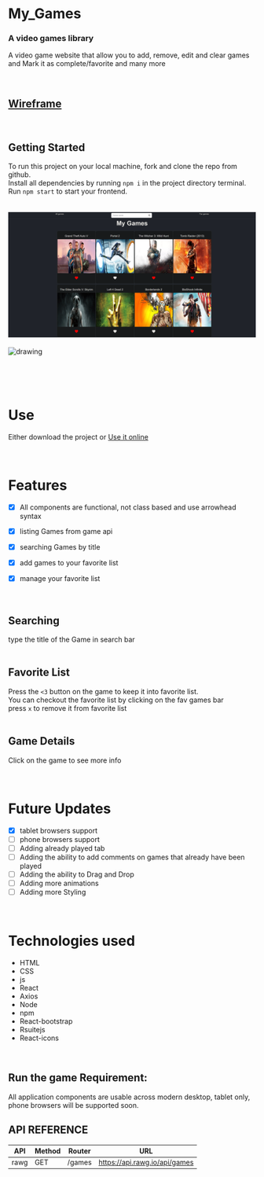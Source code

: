 # My_Games
### A video games library
A video game website that allow you to add, remove, edit
and clear games and Mark it as complete/favorite and many more

<br>

## [Wireframe](https://wireframe.cc/ftRU01)
<br>

## Getting Started
To run this project on your local machine, fork and clone the repo from github. <br>
Install all dependencies by running `npm i` in the project directory terminal. <br>
Run `npm start` to start your frontend.<br>
<br><br>
<img src="./my_games/src/Screenshot_proj2.png" alt="drawing"/>
<br><br>
<img src="./my_games/src/Screenshot1_proj2.png" alt="drawing"/>

<br><br><br>
# Use

Either download the project or [Use it online](https://faisalabdulaziz.github.io/My-Games/)
<br><br><br>

# Features
- [x] All components are functional, not class based and use arrowhead syntax
- [x] listing Games from game api
- [x] searching Games by title
- [x] add games to your favorite list
- [x] manage your favorite list
<br><br><br>


## Searching 
type the title of the Game in search bar
<br><br>

## Favorite List
Press the `<3` button on the game to keep it into favorite list.\
You can checkout the favorite list by clicking on the fav games bar\
press `x` to remove it from favorite list
<br><br>

## Game Details
Click on the game to see more info
<br><br><br>

# Future Updates

- [x] tablet browsers support
- [ ] phone browsers support
- [ ] Adding already played tab
- [ ] Adding the ability to add comments on games that already have been played
- [ ] Adding the ability to Drag and Drop
- [ ] Adding more animations
- [ ] Adding more Styling
<br><br><br>

# Technologies used 

- HTML
- CSS
- js
- React
- Axios
- Node
- npm
- React-bootstrap
- Rsuitejs
- React-icons
<br>

## Run the game Requirement:

All application components are usable across modern desktop, tablet only, phone browsers will be supported soon.
<br>

## API REFERENCE
 API | Method | Router | URL
-----|--------|--------|-----
rawg| GET    | /games  | https://api.rawg.io/api/games

